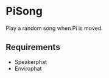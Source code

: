 PiSong
======

Play a random song when Pi is moved.

Requirements
------------

 * Speakerphat
 * Envirophat
